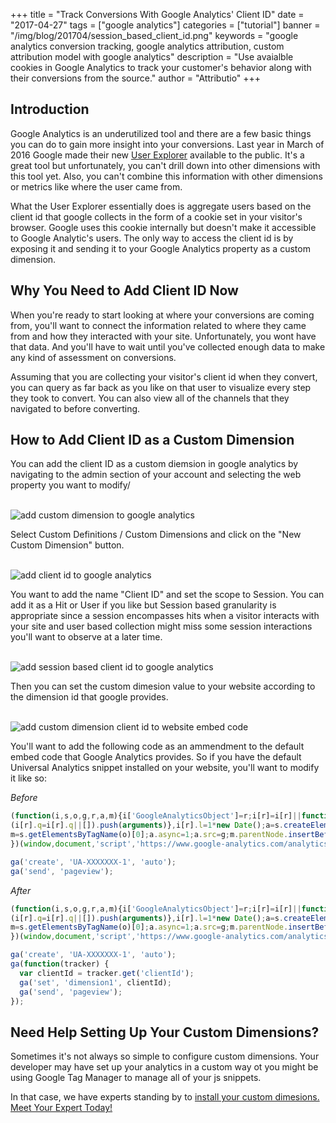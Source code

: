 +++
title = "Track Conversions With Google Analytics' Client ID"
date = "2017-04-27"
tags = ["google analytics"]
categories = ["tutorial"]
banner = "/img/blog/201704/session_based_client_id.png"
keywords = "google analytics conversion tracking, google analytics attribution, custom attribution model with google analytics"
description = "Use avaialble cookies in Google Analytics to track your customer's behavior along with their conversions from the source."
author = "Attributio"
+++


## Introduction

Google Analytics is an underutilized tool and there are a few basic things you can do to gain more insight into your conversions. Last year in March of 2016 Google made their new [User Explorer](https://support.google.com/analytics/answer/6339208?hl=en) available to the public. It's a great tool but unfortunately, you can't drill down into other dimensions with this tool yet. Also, you can't combine this information with other dimensions or metrics like where the user came from.


What the User Explorer essentially does is aggregate users based on the client id that google collects in the form of a cookie set in your visitor's browser. Google uses this cookie internally but doesn't make it accessible to Google Analytic's users. The only way to access the client id is by exposing it and sending it to your Google Analytics property as a custom dimension.

## Why You Need to Add Client ID Now

When you're ready to start looking at where your conversions are coming from, you'll want to connect the information related to where they came from and how they interacted with your site. Unfortunately, you wont have that data. And you'll have to wait until you've collected enough data to make any kind of assessment on conversions.

Assuming that you are collecting your visitor's client id when they convert, you can query as far back as you like on that user to visualize every step they took to convert. You can also view all of the channels that they navigated to before converting.

## How to Add Client ID as a Custom Dimension

You can add the client ID as a custom diemsion in google analytics by navigating to the admin section of your account and selecting the web property you want to modify/

<br>

<img class="img-responsive img-thumbnail" src="/img/blog/201704/property_custom_definitions.png" alt="add custom dimension to google analytics" />

<br>

Select Custom Definitions / Custom Dimensions and click on the "New Custom Dimension" button.

<br>

<img class="img-responsive img-thumbnail" src="/img/blog/201704/custom_dimensions_new.png" alt="add client id to google analytics" />

<br>

You want to add the name "Client ID" and set the scope to Session. You can add it as a Hit or User if you like but Session based granularity is appropriate since a session encompasses hits when a visitor interacts with your site and user based collection might miss some session interactions you'll want to observe at a later time.

<br>

<img class="img-responsive img-thumbnail" src="/img/blog/201704/session_based_client_id.png" alt="add session based client id to google analytics" />

<br>

Then you can set the custom dimesion value to your website according to the dimension id that google provides.

<br>

<img class="img-responsive img-thumbnail" src="/img/blog/201704/client_id_embed.png" alt="add custom dimension client id to website embed code" />

<br>

You'll want to add the following code as an ammendment to the default embed code that Google Analytics provides. So if you have the default Universal Analytics snippet installed on your website, you'll want to modify it like so:

*Before*

```javascript
(function(i,s,o,g,r,a,m){i['GoogleAnalyticsObject']=r;i[r]=i[r]||function(){
(i[r].q=i[r].q||[]).push(arguments)},i[r].l=1*new Date();a=s.createElement(o),
m=s.getElementsByTagName(o)[0];a.async=1;a.src=g;m.parentNode.insertBefore(a,m)
})(window,document,'script','https://www.google-analytics.com/analytics.js','ga');

ga('create', 'UA-XXXXXXX-1', 'auto');
ga('send', 'pageview');

```

*After*

```javascript
(function(i,s,o,g,r,a,m){i['GoogleAnalyticsObject']=r;i[r]=i[r]||function(){
(i[r].q=i[r].q||[]).push(arguments)},i[r].l=1*new Date();a=s.createElement(o),
m=s.getElementsByTagName(o)[0];a.async=1;a.src=g;m.parentNode.insertBefore(a,m)
})(window,document,'script','https://www.google-analytics.com/analytics.js','ga');

ga('create', 'UA-XXXXXXX-1', 'auto');
ga(function(tracker) {
  var clientId = tracker.get('clientId');
  ga('set', 'dimension1', clientId);
  ga('send', 'pageview');
});
```
## Need Help Setting Up Your Custom Dimensions?

Sometimes it's not always so simple to configure custom dimensions. Your developer may have set up your analytics in a custom way ot you might be using Google Tag Manager to manage all of your js snippets.

In that case, we have experts standing by to [install your custom dimesions. Meet Your Expert Today!](/support/)

